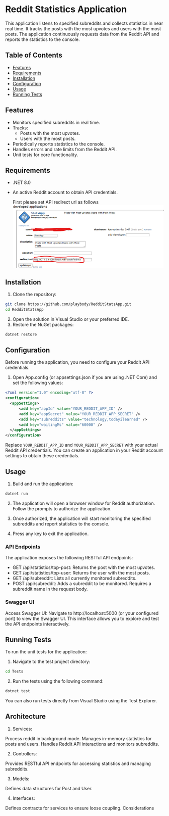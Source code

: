 
# Reddit Statistics Application

This application listens to specified subreddits and collects statistics in near real time. It tracks the posts with the most upvotes and users with the most posts. The application continuously requests data from the Reddit API and reports the statistics to the console.

## Table of Contents

- [Features](#features)
- [Requirements](#requirements)
- [Installation](#installation)
- [Configuration](#configuration)
- [Usage](#usage)
- [Running Tests](#running-tests)

## Features

- Monitors specified subreddits in real time.
- Tracks:
  - Posts with the most upvotes.
  - Users with the most posts.
- Periodically reports statistics to the console.
- Handles errors and rate limits from the Reddit API.
- Unit tests for core functionality.

## Requirements

- .NET 8.0
- An active Reddit account to obtain API credentials.

  First please set API redirect url as follows
![alt text](./Help/image.png)

## Installation

1. Clone the repository:
  ```bash
  git clone https://github.com/playbody/RedditStatsApp.git
  cd RedditStatsApp
  ```
2. Open the solution in Visual Studio or your preferred IDE.
3. Restore the NuGet packages:
  ```bash
  dotnet restore
  ```
## Configuration
Before running the application, you need to configure your Reddit API credentials.

1. Open App.config (or appsettings.json if you are using .NET Core) and set the following values:

  ```xml
  <?xml version="1.0" encoding="utf-8" ?>
  <configuration>
    <appSettings>
        <add key="appId" value="YOUR_REDDIT_APP_ID" />
        <add key="appSecret" value="YOUR_REDDIT_APP_SECRET" />
        <add key="subreddits" value="technology,todayilearned" />
        <add key="waitingMs" value="60000" />
    </appSettings>
  </configuration>
  ```
Replace `YOUR_REDDIT_APP_ID` and `YOUR_REDDIT_APP_SECRET` with your actual Reddit API credentials. You can create an application in your Reddit account settings to obtain these credentials.
## Usage

1. Build and run the application:

  ```bash
  dotnet run
  ```
2. The application will open a browser window for Reddit authorization. Follow the prompts to authorize the application.

3. Once authorized, the application will start monitoring the specified subreddits and report statistics to the console.

4. Press any key to exit the application.

### API Endpoints
The application exposes the following RESTful API endpoints:

- GET /api/statistics/top-post: Returns the post with the most upvotes.
- GET /api/statistics/top-user: Returns the user with the most posts.
- GET /api/subreddit: Lists all currently monitored subreddits.
- POST /api/subreddit: Adds a subreddit to be monitored. Requires a subreddit name in the request body.
### Swagger UI
Access Swagger UI: Navigate to http://localhost:5000 (or your configured port) to view the Swagger UI. This interface allows you to explore and test the API endpoints interactively.

## Running Tests
To run the unit tests for the application:

1. Navigate to the test project directory:

  ```bash
  cd Tests
  ```
2. Run the tests using the following command:

  ```bash
  dotnet test
  ```
You can also run tests directly from Visual Studio using the Test Explorer.

## Architecture
1. Services: 

Process reddit in background mode.
Manages in-memory statistics for posts and users.
Handles Reddit API interactions and monitors subreddits.

2. Controllers: 

Provides RESTful API endpoints for accessing statistics and managing subreddits.

3. Models: 

Defines data structures for Post and User.

4. Interfaces:

Defines contracts for services to ensure loose coupling.
Considerations